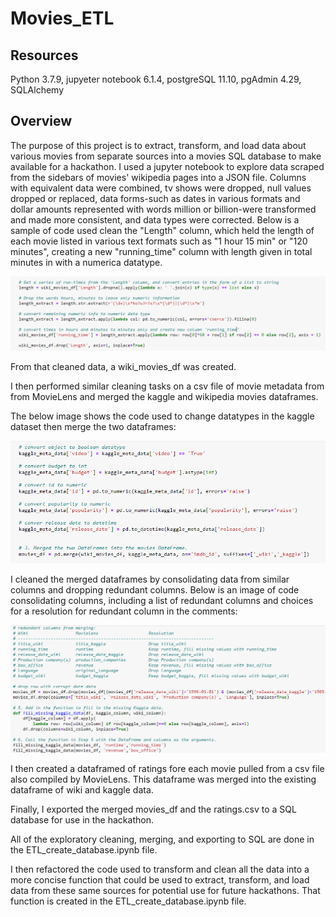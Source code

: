 # Movies_ETL

## Resources
Python 3.7.9, jupyeter notebook 6.1.4, postgreSQL 11.10, pgAdmin 4.29, SQLAlchemy

## Overview

The purpose of this project is to extract, transform, and load data about various movies from separate sources into a movies SQL database to make available for a hackathon.  I used a jupyter notebook to explore data scraped from the sidebars of movies' wikipedia pages into a JSON file.  Columns with equivalent data were combined, tv shows were dropped, null values dropped or replaced, data forms-such as dates in various formats and dollar amounts represented with words million or billion-were transformed and made more consistent, and data types were corrected.  Below is a sample of code used clean the "Length" column, which held the length of each movie listed in various text formats such as "1 hour 15 min" or "120 minutes", creating a new "running_time" column with length given in total minutes in with a numerica datatype.

![running_time_clean_image](Resources/running_time_clean.png)

From that cleaned data, a wiki_movies_df was created.  

I then performed similar cleaning tasks on a csv file of movie metadata from from MovieLens and merged the kaggle and wikipedia movies dataframes.


The below image shows the code used to change datatypes in the kaggle dataset then merge the two dataframes:

![clean_Kaggle_and_merge](Resources/data_types.png)



I cleaned the merged dataframes by consolidating data from similar columns and dropping redundant columns.  Below is an image of code consolidating columns, including a list of redundant columns and choices for a resolution for redundant column in the comments:

![redundant_columns](Resources/consolidate_columns.png)


I then created a dataframed of ratings fore each movie pulled from a csv file also compiled by MovieLens.  This dataframe was merged into the existing dataframe of wiki and kaggle data.

Finally, I exported the merged movies_df and the ratings.csv to a SQL database for use in the hackathon.

All of the exploratory cleaning, merging, and exporting to SQL are done in the ETL_create_database.ipynb file.

I then refactored the code used to transform and clean all the data into a more concise function that could be used to extract, transform, and load data from these same sources for potential use for future hackathons.  That function is created in the ETL_create_database.ipynb file.